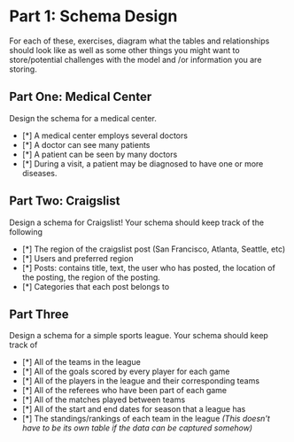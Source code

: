 # Part 1: Schema Design

For each of these, exercises, diagram what the tables and relationships should look like as well as some other things you might want to store/potential challenges with the model and /or information you are storing.
## Part One: Medical Center
Design the schema for a medical center.
- [*] A medical center employs several doctors
- [*] A doctor can see many patients
- [*] A patient can be seen by many doctors
- [*] During a visit, a patient may be diagnosed to have one or more diseases.
## Part Two: Craigslist
Design a schema for Craigslist! Your schema should keep track of the following
- [*] The region of the craigslist post (San Francisco, Atlanta, Seattle, etc)
- [*] Users and preferred region
- [*] Posts: contains title, text, the user who has posted, the location of the posting, the region of the posting.
- [*] Categories that each post belongs to
## Part Three
Design a schema for a simple sports league. Your schema should keep track of
- [*] All of the teams in the league
- [*] All of the goals scored by every player for each game
- [*] All of the players in the league and their corresponding teams
- [*] All of the referees who have been part of each game
- [*] All of the matches played between teams
- [*] All of the start and end dates for season that a league has
- [*] The standings/rankings of each team in the league *(This doesn't have to be its own table if the data can be captured somehow)*